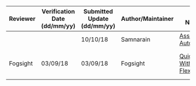|Reviewer|Verification Date (dd/mm/yy)|Submitted Update (dd/mm/yy)|Author/Maintainer|Project Name/Link|Short Description|
|---|---|---|---|---|---|
|||10/10/18|Samnarain|[AssetImporter, AutoLightBaker](https://github.com/twilightpunkster/codegifts)||
|Fogsight|03/09/18|03/09/18|Fogsight|[Quickstart2D With Extended FlexibleUI](https://github.com/Fogsight/Quickstart2DWithExtendedFlexibleUI)|Template for the new Unity project with ExtendedFlexibleUI.|
